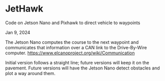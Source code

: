 # JetHawk
Code on Jetson Nano and Pixhawk to direct vehicle to waypoints

Jan 9, 2024

 The Jetson Nano computes the course to the next waypoint and communicates that information over a CAN
 link to the Drive-By-Wire computer.
 https://www.elcanoproject.org/wiki/Communication

 Initial version follows a straight line; future versions will keep it on the pavement.
 Future versions will have the Jetson Nano detect obstacles and plot a way around them.
